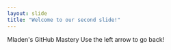 ```yaml
---
layout: slide
title: "Welcome to our second slide!"
---
```

Mladen's GitHub Mastery
Use the left arrow to go back!
